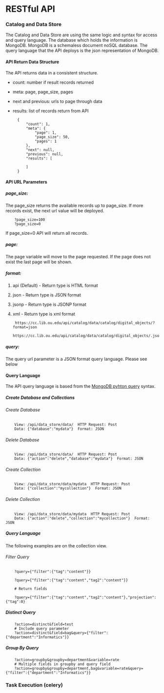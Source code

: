 RESTful API
============

### Catalog and Data Store

The Catalog and Data Store are using the same logic and syntax for access and query language. The database which holds the information is MongoDB. MongoDB is a schemaless document noSQL database. The query language that the API deploys is the json representation of MongoDB.

#### API Return Data Structure

The API returns data in a consistent structure. 

* count: number if result records returned
* meta: page, page_size, pages
* next and previous: urls to page through data
* results: list of records return from API   

        {
            "count": 1, 
            "meta": {
                "page": 1, 
                "page_size": 50, 
                "pages": 1
            }, 
            "next": null, 
            "previous": null, 
            "results": [
            
            ]
        }

#### API URL Parameters

##### page_size: 

The page_size returns the available records up to page_size. If more records exist, the next url value will be deployed.

        ?page_size=100
        ?page_size=0

If page_size=0 API will return all records.

##### page:

The page variable will move to the page requested. If the page does not exist the last page will be shown.

##### format: 

1. api (Default) - Return type is HTML format
2. json - Return type is JSON format
3. jsonp - Return type is JSONP format
4. xml - Return type is xml format

        https://cc.lib.ou.edu/api/catalog/data/catalog/digital_objects/?format=json
        https://cc.lib.ou.edu/api/catalog/data/catalog/digital_objects/.json

##### query:

The query url parameter is a JSON format query language. Please see below


#### Query Language

The API query language is based from the [MongoDB pyhton query](https://docs.mongodb.com/manual/tutorial/query-documents/#python) syntax.

##### Create Database and Collections

###### Create Database

        View: /api/data_store/data/  HTTP Request: Post
        Data: {"database":"mydata"}  Format: JSON
        

###### Delete Database

        View: /api/data_store/data/  HTTP Request: Post
        Data: {"action":"delete","database":"mydata"}  Format: JSON        

###### Create Collection

        View: /api/data_store/data/mydata  HTTP Request: Post
        Data: {"collection":"mycollection"}  Format: JSON

###### Delete Collection

        View: /api/data_store/data/mydata  HTTP Request: Post
        Data: {"action":"delete","collection":"mycollection"}  Format: JSON

##### Query Language

The following examples are on the collection view.

###### Filter Query

        ?query={"filter":{"tag":"content"}}

        ?query={"filter":{"tag":"content","tag2":"content"}}
        
        # Return fields

        ?query={"filter":{"tag":"content","tag2":"content"},"projection":{"tag":0}


##### Distinct Query

        ?action=distinct&field=test
        # Include query parameter
        ?action=distinct&field=bag&query={"filter":{"department":"Informatics"}}

##### Group By Query

        ?action=groupby&groupby=department&variable=rate
        # Multiple fields in groupby and query field
        ?action=groupby&groupby=department,bag&variable=rate&query={"filter":{"department":"Informatics"}}

### Task Execution (celery)






        
